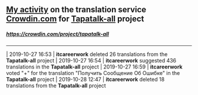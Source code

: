## [My activity](https://crowdin.com/profile/itcareerwork/activity "My profile") on the translation service [Crowdin.com](https://crowdin.com "crowdin.com") for [Tapatalk-all](https://crowdin.com/project/tapatalk-all "Tapatalk-all Crowdin") project
##### <https://crowdin.com/project/tapatalk-all>
***
| 2019-10-27 16:53 | **itcareerwork** deleted 26 translations from the **Tapatalk-all** project
| 2019-10-27 16:54 | **itcareerwork** suggested 436 translations in the **Tapatalk-all** project
| 2019-10-27 16:59 | **itcareerwork** voted "+" for the translation "Получить Сообщение Об Ошибке" in the **Tapatalk-all** project
| 2019-10-28 12:47 | **itcareerwork** deleted 18 translations from the **Tapatalk-all** project
